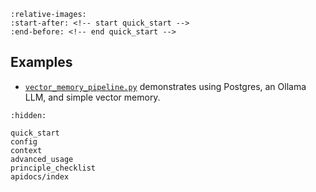 
```{include} ../../README.md
:relative-images:
:start-after: <!-- start quick_start -->
:end-before: <!-- end quick_start -->
```

## Examples

- [`vector_memory_pipeline.py`](../../examples/vector_memory_pipeline.py)
  demonstrates using Postgres, an Ollama LLM, and simple vector memory.

```{toctree}
:hidden:

quick_start
config
context
advanced_usage
principle_checklist
apidocs/index
```

